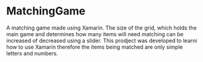 # MatchingGame

A matching game made using Xamarin. The size of the grid, which holds the main game and determines how many items will need matching can be increased of decreased using a slider. This prodject was developed to learni how to use Xamarin therefore the items being matched are only simple letters and numbers.    

